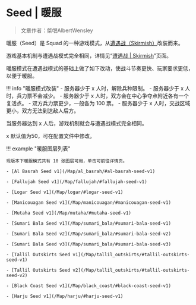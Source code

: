 # Seed | 暖服

> 文章作者：桀氓AlbertWensley

暖服（Seed）是 Squad 的一种游戏模式，从[遭遇战（Skirmish）](./Skirmish)改装而来。

游戏基本机制与遭遇战模式完全相同，详情见“[遭遇战 | Skirmish](./Skirmish)”页面。

暖服模式在遭遇战模式的基础上做了如下改动，使战斗节奏更快、玩家要求更低，以便于暖服。

!!! info "暖服模式改装"
    - 服务器少于 x 人时，解除兵种限制。
    - 服务器少于 x 人时，兵力票不会减少。
    - 服务器少于 x 人时，双方会在中心争夺点附近各有一个复活点。
    - 双方兵力票更少，一般各为 100 票。
    - 服务器少于 x 人时，交战区域更小，双方无法到达敌人后方。

当服务器达到 x 人后，游戏机制就会与遭遇战模式完全相同。

x 默认值为50，可在配置文件中修改。

!!! example "暖服图层列表"

    现版本下暖服模式共有 10 张图层可用，单击可前往详情页。

    - [Al Basrah Seed v1](/Map/al_basrah/#al-basrah-seed-v1)

    - [Fallujah Seed v1](/Map/fallujah/#fallujah-seed-v1)
    
    - [Logar Seed v1](/Map/logar/#logar-seed-v1)
    
    - [Manicouagan Seed v1](/Map/manicouagan/#manicouagan-seed-v1)
    
    - [Mutaha Seed v1](/Map/mutaha/#mutaha-seed-v1)
    
    - [Sumari Bala Seed v1](/Map/sumari_bala/#sumari-bala-seed-v1)
    
    - [Sumari Bala Seed v2](/Map/sumari_bala/#sumari-bala-seed-v2)
    
    - [Sumari Bala Seed v3](/Map/sumari_bala/#sumari-bala-seed-v3)
    
    - [Tallil Outskirts Seed v1](/Map/tallil_outskirts/#tallil-outskirts-seed-v1)
    
    - [Tallil Outskirts Seed v2](/Map/tallil_outskirts/#tallil-outskirts-seed-v2)
    
    - [Black Coast Seed v1](/Map/black_coast/#black-coast-seed-v1)
    
    - [Harju Seed v1](/Map/harju/#harju-seed-v1)